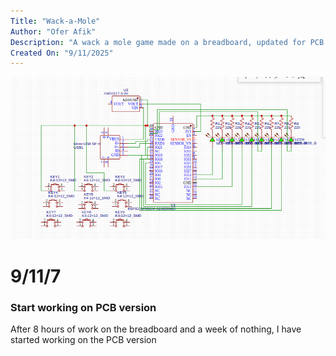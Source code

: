 ```yaml
---
Title: "Wack-a-Mole"
Author: "Ofer Afik"
Description: "A wack a mole game made on a breadboard, updated for PCB."
Created On: "9/11/2025"
---
```


<img alt="schematic" src="Screenshot%20from%202025-09-14%2018-33-23.png">

# 9/11/7
### Start working on PCB version
After 8 hours of work on the breadboard and a week of nothing, I have started working on the PCB version
